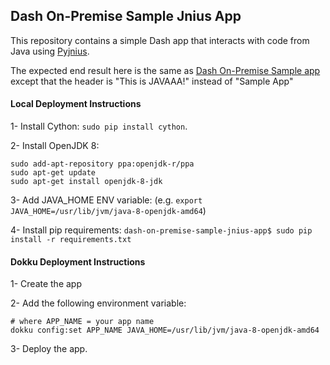 ## Dash On-Premise Sample Jnius App

This repository contains a simple Dash app that interacts with code from Java using [Pyjnius](http://pyjnius.readthedocs.io/en/latest/).

The expected end result here is the same as [Dash On-Premise Sample app](https://github.com/plotly/dash-on-premise-sample-app) except that the header is "This is JAVAAA!" instead of "Sample App"

#### Local Deployment Instructions

1- Install Cython: `sudo pip install cython`.

2- Install OpenJDK 8:

	sudo add-apt-repository ppa:openjdk-r/ppa
	sudo apt-get update
	sudo apt-get install openjdk-8-jdk

3- Add JAVA_HOME ENV variable: (e.g. `export JAVA_HOME=/usr/lib/jvm/java-8-openjdk-amd64`)

4- Install pip requirements: `dash-on-premise-sample-jnius-app$ sudo pip install -r requirements.txt`

#### Dokku Deployment Instructions

1- Create the app

2- Add the following environment variable:

```shell
# where APP_NAME = your app name
dokku config:set APP_NAME JAVA_HOME=/usr/lib/jvm/java-8-openjdk-amd64
```

3- Deploy the app.
